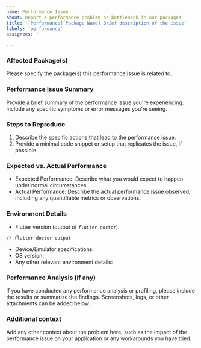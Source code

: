 ```yaml
---
name: Performance Issue
about: Report a performance problem or bottleneck in our packages
title: '[Performance][Package Name] Brief description of the issue'
labels: 'performance'
assignees: ''

---
```


### Affected Package(s)

Please specify the package(s) this performance issue is related to.

### Performance Issue Summary

Provide a brief summary of the performance issue you're experiencing. Include any specific symptoms or error messages you're seeing.

### Steps to Reproduce

1. Describe the specific actions that lead to the performance issue.
2. Provide a minimal code snippet or setup that replicates the issue, if possible.

### Expected vs. Actual Performance

- Expected Performance: Describe what you would expect to happen under normal circumstances.
- Actual Performance: Describe the actual performance issue observed, including any quantifiable metrics or observations.

### Environment Details

- Flutter version (output of `flutter doctor`):
```
// flutter doctor output
```
- Device/Emulator specifications:
- OS version:
- Any other relevant environment details:

### Performance Analysis (if any)

If you have conducted any performance analysis or profiling, please include the results or summarize the findings. Screenshots, logs, or other attachments can be added below.

### Additional context

Add any other context about the problem here, such as the impact of the performance issue on your application or any workarounds you have tried.
